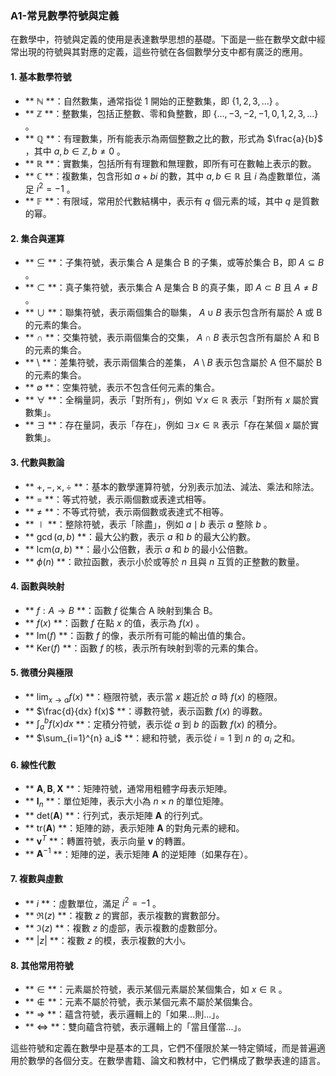 ### **A1-常見數學符號與定義**

在數學中，符號與定義的使用是表達數學思想的基礎。下面是一些在數學文獻中經常出現的符號與其對應的定義，這些符號在各個數學分支中都有廣泛的應用。

#### **1. 基本數學符號**

- ** $\mathbb{N}$ **：自然數集，通常指從 1 開始的正整數集，即  $\{ 1, 2, 3, \dots \}$ 。
- ** $\mathbb{Z}$ **：整數集，包括正整數、零和負整數，即  $\{ \dots, -3, -2, -1, 0, 1, 2, 3, \dots \}$ 。
- ** $\mathbb{Q}$ **：有理數集，所有能表示為兩個整數之比的數，形式為  $\frac{a}{b}$ ，其中  $a, b \in \mathbb{Z}, b \neq 0$ 。
- ** $\mathbb{R}$ **：實數集，包括所有有理數和無理數，即所有可在數軸上表示的數。
- ** $\mathbb{C}$ **：複數集，包含形如  $a + bi$  的數，其中  $a, b \in \mathbb{R}$  且  $i$  為虛數單位，滿足  $i^2 = -1$ 。
- ** $\mathbb{F}$ **：有限域，常用於代數結構中，表示有  $q$  個元素的域，其中  $q$  是質數的幂。

#### **2. 集合與運算**

- ** $\subseteq$ **：子集符號，表示集合 A 是集合 B 的子集，或等於集合 B，即  $A \subseteq B$ 。
- ** $\subset$ **：真子集符號，表示集合 A 是集合 B 的真子集，即  $A \subset B$  且  $A \neq B$ 。
- ** $\cup$ **：聯集符號，表示兩個集合的聯集， $A \cup B$  表示包含所有屬於 A 或 B 的元素的集合。
- ** $\cap$ **：交集符號，表示兩個集合的交集， $A \cap B$  表示包含所有屬於 A 和 B 的元素的集合。
- ** $\setminus$ **：差集符號，表示兩個集合的差集， $A \setminus B$  表示包含屬於 A 但不屬於 B 的元素的集合。
- ** $\emptyset$ **：空集符號，表示不包含任何元素的集合。
- ** $\forall$ **：全稱量詞，表示「對所有」，例如  $\forall x \in \mathbb{R}$  表示「對所有  $x$  屬於實數集」。
- ** $\exists$ **：存在量詞，表示「存在」，例如  $\exists x \in \mathbb{R}$  表示「存在某個  $x$  屬於實數集」。

#### **3. 代數與數論**

- ** $+, -, \times, \div$ **：基本的數學運算符號，分別表示加法、減法、乘法和除法。
- ** $=$ **：等式符號，表示兩個數或表達式相等。
- ** $\neq$ **：不等式符號，表示兩個數或表達式不相等。
- ** $\mid$ **：整除符號，表示「除盡」，例如  $a \mid b$  表示  $a$  整除  $b$ 。
- ** $\gcd(a, b)$ **：最大公約數，表示  $a$  和  $b$  的最大公約數。
- ** $\text{lcm}(a, b)$ **：最小公倍數，表示  $a$  和  $b$  的最小公倍數。
- ** $\phi(n)$ **：歐拉函數，表示小於或等於  $n$  且與  $n$  互質的正整數的數量。

#### **4. 函數與映射**

- ** $f : A \to B$ **：函數  $f$  從集合 A 映射到集合 B。
- ** $f(x)$ **：函數  $f$  在點  $x$  的值，表示為  $f(x)$ 。
- ** $\text{Im}(f)$ **：函數  $f$  的像，表示所有可能的輸出值的集合。
- ** $\text{Ker}(f)$ **：函數  $f$  的核，表示所有映射到零的元素的集合。

#### **5. 微積分與極限**

- ** $\lim_{x \to a} f(x)$ **：極限符號，表示當  $x$  趨近於  $a$  時  $f(x)$  的極限。
- ** $\frac{d}{dx} f(x)$ **：導數符號，表示函數  $f(x)$  的導數。
- ** $\int_{a}^{b} f(x) dx$ **：定積分符號，表示從  $a$  到  $b$  的函數  $f(x)$  的積分。
- ** $\sum_{i=1}^{n} a_i$ **：總和符號，表示從  $i=1$  到  $n$  的  $a_i$  之和。

#### **6. 線性代數**

- ** $\mathbf{A}, \mathbf{B}, \mathbf{X}$ **：矩陣符號，通常用粗體字母表示矩陣。
- ** $\mathbf{I}_n$ **：單位矩陣，表示大小為  $n \times n$  的單位矩陣。
- ** $\text{det}(\mathbf{A})$ **：行列式，表示矩陣  $\mathbf{A}$  的行列式。
- ** $\text{tr}(\mathbf{A})$ **：矩陣的跡，表示矩陣  $\mathbf{A}$  的對角元素的總和。
- ** $\mathbf{v}^T$ **：轉置符號，表示向量  $\mathbf{v}$  的轉置。
- ** $\mathbf{A}^{-1}$ **：矩陣的逆，表示矩陣  $\mathbf{A}$  的逆矩陣（如果存在）。

#### **7. 複數與虛數**

- ** $i$ **：虛數單位，滿足  $i^2 = -1$ 。
- ** $\Re(z)$ **：複數  $z$  的實部，表示複數的實數部分。
- ** $\Im(z)$ **：複數  $z$  的虛部，表示複數的虛數部分。
- ** $|z|$ **：複數  $z$  的模，表示複數的大小。

#### **8. 其他常用符號**

- ** $\in$ **：元素屬於符號，表示某個元素屬於某個集合，如  $x \in \mathbb{R}$ 。
- ** $\notin$ **：元素不屬於符號，表示某個元素不屬於某個集合。
- ** $\Rightarrow$ **：蘊含符號，表示邏輯上的「如果...則...」。
- ** $\Leftrightarrow$ **：雙向蘊含符號，表示邏輯上的「當且僅當...」。

這些符號和定義在數學中是基本的工具，它們不僅限於某一特定領域，而是普遍適用於數學的各個分支。在數學書籍、論文和教材中，它們構成了數學表達的語言。